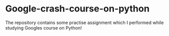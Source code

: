 # Google-crash-course-on-python
The repository contains some practise assignment which I performed while studying Googles course on Python! 
